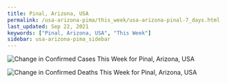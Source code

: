 ```yaml
---
title: Pinal, Arizona, USA
permalink: /usa-arizona-pima/this_week/usa-arizona-pinal-7_days.html
last_updated: Sep 22, 2021
keywords: ["Pinal, Arizona, USA", "This Week"]
sidebar: usa-arizona-pima_sidebar
---
```


![Change in Confirmed Cases This Week for Pinal, Arizona, USA](/covid_tracker/images/graphs/usa-arizona-pinal-delta_confirmed-7_days_graph.png)

![Change in Confirmed Deaths This Week for Pinal, Arizona, USA](/covid_tracker/images/graphs/usa-arizona-pinal-delta_deaths-7_days_graph.png)

